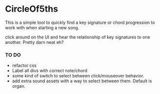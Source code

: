 # CircleOf5ths

This is a simple tool to quickly find a key signature or chord progression
to work with when starting a new song. 

click around on the UI and hear the relationship of key signatures to one another.  Pretty darn neat eh?






### TO DO 

*  refactor css 
*  Label all divs with correct note/chord
*  some kind of switch to select between click/mouseover behavior.  
*  add extra sound assets with a way to select between them.  Default is organ.  


 




